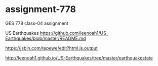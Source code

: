 # assignment-778

GES 778 class-04 assignment

US Earthquakes
https://github.com/leenoah1/US-Earthquakes/blob/master/README.md

https://jsbin.com/tepewe/edit?html,js,output

http://leenoah1.github.io/US-Earthquakes/tree/master/earthquakestate
